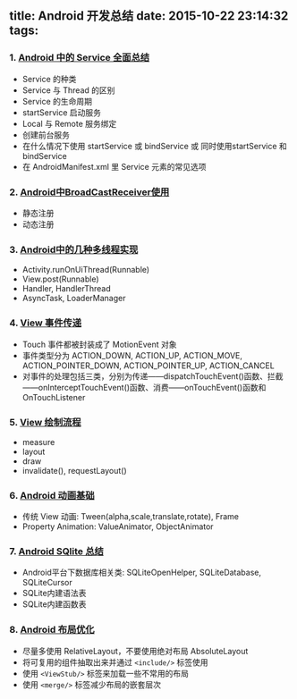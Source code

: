title: Android 开发总结
date: 2015-10-22 23:14:32
tags:
---
### 1. [Android 中的 Service 全面总结](http://www.cnblogs.com/newcj/archive/2011/05/30/2061370.html)
* Service 的种类
* Service 与 Thread 的区别
* Service 的生命周期
* startService 启动服务
* Local 与 Remote 服务绑定
* 创建前台服务
* 在什么情况下使用 startService 或 bindService 或 同时使用startService 和 bindService
* 在 AndroidManifest.xml 里 Service 元素的常见选项

### 2. [Android中BroadCastReceiver使用](http://www.cnblogs.com/jico/articles/1838293.html)
* 静态注册
* 动态注册

### 3. [Android中的几种多线程实现 ](http://blog.sina.com.cn/s/blog_74e9d98d0101g9iw.html)
* Activity.runOnUiThread(Runnable)
* View.post(Runnable)
* Handler, HandlerThread 
* AsyncTask, LoaderManager

### 4. [View 事件传递](http://a.codekk.com/detail/Android/Trinea/公共技术点之%20View%20事件传递)
* Touch 事件都被封装成了 MotionEvent 对象
* 事件类型分为 ACTION_DOWN, ACTION_UP, ACTION_MOVE, ACTION_POINTER_DOWN, ACTION_POINTER_UP, ACTION_CANCEL
* 对事件的处理包括三类，分别为传递——dispatchTouchEvent()函数、拦截——onInterceptTouchEvent()函数、消费——onTouchEvent()函数和 OnTouchListener

### 5. [View 绘制流程](http://a.codekk.com/detail/Android/lightSky/公共技术点之%20View%20绘制流程)
* measure
* layout
* draw
* invalidate(), requestLayout() 

### 6. [Android 动画基础](http://a.codekk.com/detail/Android/lightSky/公共技术点之%20Android%20动画基础)
* 传统 View 动画: Tween(alpha,scale,translate,rotate), Frame
* Property Animation: ValueAnimator, ObjectAnimator

### 7. [Android SQlite 总结](http://blog.csdn.net/liuhaomatou/article/details/23797107)
* Android平台下数据库相关类: SQLiteOpenHelper, SQLiteDatabase, SQLiteCursor
* SQLite内建语法表
* SQLite内建函数表

### 8. [Android 布局优化](http://www.infoq.com/cn/articles/android-optimise-layout)
* 尽量多使用 RelativeLayout，不要使用绝对布局 AbsoluteLayout
* 将可复用的组件抽取出来并通过 `<include/>` 标签使用
* 使用 `<ViewStub/>` 标签来加载一些不常用的布局
* 使用 `<merge/>` 标签减少布局的嵌套层次

